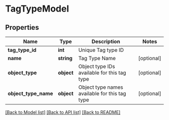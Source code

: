 # TagTypeModel

## Properties
Name | Type | Description | Notes
------------ | ------------- | ------------- | -------------
**tag_type_id** | **int** | Unique Tag type ID | 
**name** | **string** | Tag Type Name | [optional] 
**object_type** | **object** | Object type IDs available for this tag type | [optional] 
**object_type_name** | **object** | Object type names available for this tag type | [optional] 

[[Back to Model list]](../README.md#documentation-for-models) [[Back to API list]](../README.md#documentation-for-api-endpoints) [[Back to README]](../README.md)


